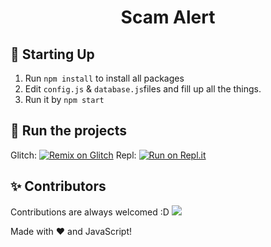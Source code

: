 <h1 align="center">Scam Alert</h1>

## 📝 Starting Up
1. Run `npm install` to install all packages
2. Edit `config.js` & `database.js`files and fill up all the things.
3. Run it by `npm start`

## 💨 Run the projects
Glitch: [![Remix on Glitch](https://cdn.glitch.com/2703baf2-b643-4da7-ab91-7ee2a2d00b5b%2Fremix-button.svg)](https://glitch.com/edit/#!/import/github/HELLMAKER0001/Scam-Alert)
Repl: [![Run on Repl.it](https://repl.it/badge/github/HELLMAKER0001/Scam-Alert)](https://repl.it/github/HELLMAKER0001/Scam-Alert)

## ✨ Contributors
Contributions are always welcomed :D
<a href="https://github.com/HELLMAKER0001/Scam-Alert/graphs/contributors">
  <img src="https://contributors-img.web.app/image?repo=HELLMAKER0001/Scam-Alert" />
</a>

Made with :heart: and JavaScript!

